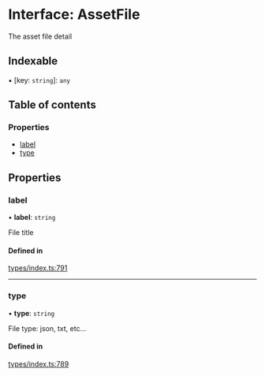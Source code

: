 # Interface: AssetFile

The asset file detail

## Indexable

▪ [key: `string`]: `any`

## Table of contents

### Properties

- [label](AssetFile.md#label)
- [type](AssetFile.md#type)

## Properties

### label

• **label**: `string`

File title

#### Defined in

[types/index.ts:791](https://github.com/nevermined-io/react-components/blob/6de295e/catalog/src/types/index.ts#L791)

___

### type

• **type**: `string`

File type: json, txt, etc...

#### Defined in

[types/index.ts:789](https://github.com/nevermined-io/react-components/blob/6de295e/catalog/src/types/index.ts#L789)
